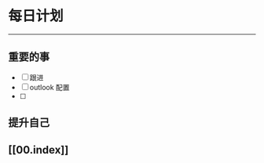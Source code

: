 
# 每日计划
---
## 重要的事

- [ ]  跟进
- [ ]  outlook 配置
- [ ]  



## 提升自己

  



## [[00.index]]










